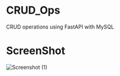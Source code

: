 # CRUD_Ops
CRUD operations using FastAPI with MySQL
# ScreenShot
![Screenshot (1)](https://github.com/thangaraj-333/CRUD_Ops/assets/110302438/1ca5c7ae-2023-4861-9364-7fb2bc969876)
